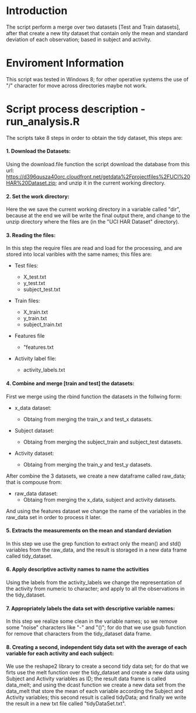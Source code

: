 Introduction
=============
The script perform a merge over two datasets [Test and Train datasets],  after that create a new tity dataset that contain only the mean and standard deviation of each observation; based in subject and activity.

Enviroment Information
======================
This script was tested in Windows 8; for other operative systems the use of "/" character for move across directories maybe not work.

Script process description - run_analysis.R
===================================
The scripts take 8 steps in order to obtain the tidy dataset, this steps are:

#### 	1. 	Download the Datasets:
Using the download.file function the script download the database from this url: <https://d396qusza40orc.cloudfront.net/getdata%2Fprojectfiles%2FUCI%20HAR%20Dataset.zip>; and unzip it in the current working directory.

####	2.	Set the work directory:
Here the we save the current working directory in a variable called "dir", because at the end we will be write the final output there, and change to the unzip directory where the files are (in the "UCI HAR Dataset" directory).

####	3.	Reading the files:
In this step the require files are read and load for the processing, and are stored into local varibles with the same names; this files are:
- Test files:
	- X_test.txt
	- y_test.txt
	- subject_test.txt

- Train files:
	- X_train.txt
	- y_train.txt
	- subject_train.txt

- Features file
	- "features.txt

- Activity label file:
	- activity_labels.txt

####	4.	Combine and merge [train and test] the datasets:
First we merge using the rbind function the datasets in the follwing form:
- x_data dataset:
	- Obtaing from merging the train_x and test_x datasets.

- Subject dataset:
	- Obtaing from merging the subject_train and subject_test datasets.

- Activity dataset:
	- Obtaing from merging the train_y and test_y datasets.

After combine the 3 datasets, we create a new dataframe called raw_data; that is compouse from:
- raw_data dataset:
	- Obtaing from merging the x_data, subject and activity datasets.

And using the features dataset we change the name of the variables in the raw_data set in order to process it later.

####	5. Extracts the measurements on the mean and standard deviation
In this step we use the grep function to extract only the mean() and std() variables from the raw_data, and the result is storaged in a new data frame called tidy_dataset.

####	6. Apply descriptive activity names to name the activities
Using the labels from the activity_labels we change the representation of the activity from numeric to character; and apply to all the observations in the tidy_dataset.

#### 	7.	Appropriately labels the data set with descriptive variable names:
In this step we realize some clean in the variable names; so we remove some "noise" characters like "-" and "()"; for do that we use gsub function for remove that characters from the tidy_dataset data frame.
		
####	8.	Creating a second, independent tidy data set with the average of each variable for each activity and each subject:
We use the reshape2 library to create a second tidy data set; for do that we firts use the melt function over the tidy_dataset and create a new data using Subject and Activity variables as ID; the result data frame is called data_melt; and using the dcast function we create a new data set from the data_melt that store the mean of each variable according the Subject and Activity variables; this second result is called tidyData; and finally we write the result in a new txt file called "tidyDataSet.txt".